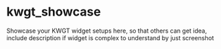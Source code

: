 # kwgt_showcase
Showcase your KWGT widget setups here, so that others can get idea, include description if widget is complex to understand by just screenshot
